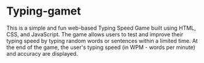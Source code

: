 # Typing-gamet
This is a simple and fun web-based Typing Speed Game built using HTML, CSS, and JavaScript. The game allows users to test and improve their typing speed by typing random words or sentences within a limited time. At the end of the game, the user's typing speed (in WPM - words per minute) and accuracy are displayed.
